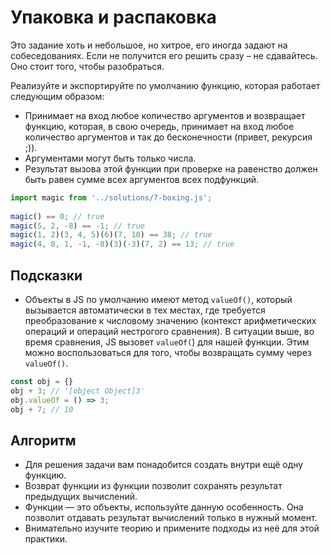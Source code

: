 #  Упаковка и распаковка

Это задание хоть и небольшое, но хитрое, его иногда задают на собеседованиях. Если не получится его решить сразу – не сдавайтесь. Оно стоит того, чтобы разобраться. 

Реализуйте и экспортируйте по умолчанию функцию, которая работает следующим образом:

- Принимает на вход любое количество аргументов и возвращает функцию, которая, в свою очередь, принимает на вход любое количество аргументов и так до бесконечности (привет, рекурсия ;)).
- Аргументами могут быть только числа.
- Результат вызова этой функции при проверке на равенство должен быть равен сумме всех аргументов всех подфункций.

```js
import magic from '../solutions/7-boxing.js';
 
magic() == 0; // true
magic(5, 2, -8) == -1; // true
magic(1, 2)(3, 4, 5)(6)(7, 10) == 38; // true
magic(4, 8, 1, -1, -8)(3)(-3)(7, 2) == 13; // true
```

## Подсказки

- Объекты в JS по умолчанию имеют метод `valueOf()`, который вызывается автоматически в тех местах, где требуется преобразование к числовому значению (контекст арифметических операций и операций нестрогого сравнения). В ситуации выше, во время сравнения, JS вызовет `valueOf(`) для нашей функции. Этим можно воспользоваться для того, чтобы возвращать сумму через `valueOf()`.

```js
const obj = {}
obj + 3; // '[object Object]3'
obj.valueOf = () => 3;
obj + 7; // 10
```

## Алгоритм

- Для решения задачи вам понадобится создать внутри ещё одну функцию.
- Возврат функции из функции позволит сохранять результат предыдущих вычислений.
- Функции — это объекты, используйте данную особенность. Она позволит отдавать результат вычислений только в нужный момент.
- Внимательно изучите теорию и примените подходы из неё для этой практики.